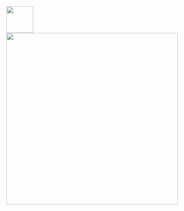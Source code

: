 <img align="center" alt="" width="70" height="70" src="https://cdn.jsdelivr.net/gh/devicons/devicon/icons/rstudio/rstudio-original.svg">

<img align="center" alt="" width="450" height="450" src="http://octodex.github.com/images/Professortocat_v2.png">

